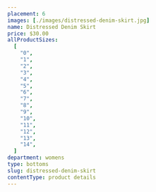 ```yaml
---
placement: 6
images: [./images/distressed-denim-skirt.jpg]
name: Distressed Denim Skirt
price: $30.00
allProductSizes:
  [
    "0",
    "1",
    "2",
    "3",
    "4",
    "5",
    "6",
    "7",
    "8",
    "9",
    "10",
    "11",
    "12",
    "13",
    "14",
  ]
department: womens
type: bottoms
slug: distressed-denim-skirt
contentType: product details
---
```

